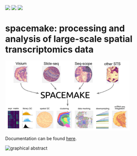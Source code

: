<a href="https://pypi.org/project/spacemake/">
   <img src="https://img.shields.io/pypi/v/spacemake.svg" / ></a>
   
<a href="https://spacemake.readthedocs.io/">
   <img src="https://readthedocs.org/projects/spacemake/badge/?version=latest" / ></a>
   
 <a href="https://pepy.tech/project/spacemake">
   <img src="https://pepy.tech/badge/spacemake" / ></a>

# spacemake: processing and analysis of large-scale spatial transcriptomics data

<img src="docs/graphical_abstract_twitter.png" alt="graphical abstract" width="400"/>

Documentation can be found [here](https://spacemake.readthedocs.io/en/latest/).

![graphical abstract](https://raw.githubusercontent.com/rajewsky-lab/spacemake/master/docs/graphical_abstract_twitter.png)
